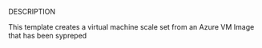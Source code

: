 DESCRIPTION

This template creates a virtual machine scale set from an Azure VM Image that has been sypreped
